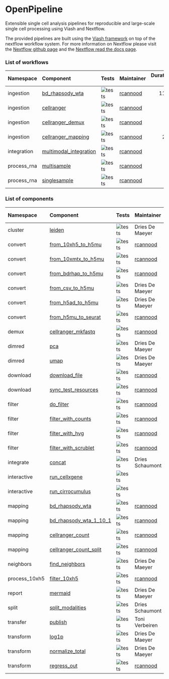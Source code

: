 OpenPipeline
================

<!-- README.md is generated by running 'quarto render README.qmd' -->

Extensible single cell analysis pipelines for reproducible and
large-scale single cell processing using Viash and Nextflow.

The provided pipelines are built using the [Viash
framework](http://www.viash.io) on top of the nextflow workflow system.
For more information on Nextflow please visit the [Nextflow github
page](https://github.com/nextflow-io/nextflow) and the [Nextflow read
the docs page](https://www.nextflow.io/docs/latest/index.html).

### List of workflows

<div class="cell-output-display">

| Namespace   | Component                                                                              | Tests                                                                         | Maintainer                              | Duration (s) |
|:------------|:---------------------------------------------------------------------------------------|:------------------------------------------------------------------------------|:----------------------------------------|-------------:|
| ingestion   | [bd_rhapsody_wta](workflows/ingestion/bd_rhapsody_wta/config.vsh.yaml)                 | ![tests](https://img.shields.io/badge/tests-1%20out%20of%201-brightgreen.png) | [rcannood](https://github.com/rcannood) |         1150 |
| ingestion   | [cellranger](workflows/ingestion/cellranger/config.vsh.yaml)                           | ![tests](https://img.shields.io/badge/tests-no%20tests-orange.png)            | [rcannood](https://github.com/rcannood) |            0 |
| ingestion   | [cellranger_demux](workflows/ingestion/cellranger_demux/config.vsh.yaml)               | ![tests](https://img.shields.io/badge/tests-1%20out%20of%201-brightgreen.png) | [rcannood](https://github.com/rcannood) |           25 |
| ingestion   | [cellranger_mapping](workflows/ingestion/cellranger_mapping/config.vsh.yaml)           | ![tests](https://img.shields.io/badge/tests-1%20out%20of%201-brightgreen.png) | [rcannood](https://github.com/rcannood) |          222 |
| integration | [multimodal_integration](workflows/integration/multimodal_integration/config.vsh.yaml) | ![tests](https://img.shields.io/badge/tests-1%20out%20of%201-brightgreen.png) | [rcannood](https://github.com/rcannood) |           49 |
| process_rna | [multisample](workflows/process_rna/multisample/config.vsh.yaml)                       | ![tests](https://img.shields.io/badge/tests-1%20out%20of%201-brightgreen.png) | [rcannood](https://github.com/rcannood) |           27 |
| process_rna | [singlesample](workflows/process_rna/singlesample/config.vsh.yaml)                     | ![tests](https://img.shields.io/badge/tests-1%20out%20of%201-brightgreen.png) | [rcannood](https://github.com/rcannood) |           33 |

</div>

### List of components

<div class="cell-output-display">

| Namespace     | Component                                                                     | Tests                                                                         | Maintainer                              | Duration (s) |
|:--------------|:------------------------------------------------------------------------------|:------------------------------------------------------------------------------|:----------------------------------------|-------------:|
| cluster       | [leiden](src/cluster/leiden/config.vsh.yaml)                                  | ![tests](https://img.shields.io/badge/tests-1%20out%20of%201-brightgreen.png) | Dries De Maeyer                         |          147 |
| convert       | [from_10xh5_to_h5mu](src/convert/from_10xh5_to_h5mu/config.vsh.yaml)          | ![tests](https://img.shields.io/badge/tests-1%20out%20of%201-brightgreen.png) | [rcannood](https://github.com/rcannood) |          153 |
| convert       | [from_10xmtx_to_h5mu](src/convert/from_10xmtx_to_h5mu/config.vsh.yaml)        | ![tests](https://img.shields.io/badge/tests-1%20out%20of%201-brightgreen.png) | [rcannood](https://github.com/rcannood) |          153 |
| convert       | [from_bdrhap_to_h5mu](src/convert/from_bdrhap_to_h5mu/config.vsh.yaml)        | ![tests](https://img.shields.io/badge/tests-1%20out%20of%201-brightgreen.png) | [rcannood](https://github.com/rcannood) |          127 |
| convert       | [from_csv_to_h5mu](src/convert/from_csv_to_h5mu/config.vsh.yaml)              | ![tests](https://img.shields.io/badge/tests-no%20tests-orange.png)            | Dries De Maeyer                         |          107 |
| convert       | [from_h5ad_to_h5mu](src/convert/from_h5ad_to_h5mu/config.vsh.yaml)            | ![tests](https://img.shields.io/badge/tests-1%20out%20of%201-brightgreen.png) | Dries De Maeyer                         |          153 |
| convert       | [from_h5mu_to_seurat](src/convert/from_h5mu_to_seurat/config.vsh.yaml)        | ![tests](https://img.shields.io/badge/tests-1%20out%20of%201-brightgreen.png) | [rcannood](https://github.com/rcannood) |          139 |
| demux         | [cellranger_mkfastq](src/demux/cellranger_mkfastq/config.vsh.yaml)            | ![tests](https://img.shields.io/badge/tests-1%20out%20of%201-brightgreen.png) | [rcannood](https://github.com/rcannood) |          131 |
| dimred        | [pca](src/dimred/pca/config.vsh.yaml)                                         | ![tests](https://img.shields.io/badge/tests-1%20out%20of%201-brightgreen.png) | Dries De Maeyer                         |          160 |
| dimred        | [umap](src/dimred/umap/config.vsh.yaml)                                       | ![tests](https://img.shields.io/badge/tests-1%20out%20of%201-brightgreen.png) | Dries De Maeyer                         |          153 |
| download      | [download_file](src/download/download_file/config.vsh.yaml)                   | ![tests](https://img.shields.io/badge/tests-1%20out%20of%201-brightgreen.png) | [rcannood](https://github.com/rcannood) |          118 |
| download      | [sync_test_resources](src/download/sync_test_resources/config.vsh.yaml)       | ![tests](https://img.shields.io/badge/tests-1%20out%20of%201-brightgreen.png) | [rcannood](https://github.com/rcannood) |          121 |
| filter        | [do_filter](src/filter/do_filter/config.vsh.yaml)                             | ![tests](https://img.shields.io/badge/tests-1%20out%20of%201-brightgreen.png) | [rcannood](https://github.com/rcannood) |          154 |
| filter        | [filter_with_counts](src/filter/filter_with_counts/config.vsh.yaml)           | ![tests](https://img.shields.io/badge/tests-1%20out%20of%201-brightgreen.png) | [rcannood](https://github.com/rcannood) |          154 |
| filter        | [filter_with_hvg](src/filter/filter_with_hvg/config.vsh.yaml)                 | ![tests](https://img.shields.io/badge/tests-1%20out%20of%201-brightgreen.png) | [rcannood](https://github.com/rcannood) |          153 |
| filter        | [filter_with_scrublet](src/filter/filter_with_scrublet/config.vsh.yaml)       | ![tests](https://img.shields.io/badge/tests-1%20out%20of%201-brightgreen.png) | [rcannood](https://github.com/rcannood) |          160 |
| integrate     | [concat](src/integrate/concat/config.vsh.yaml)                                | ![tests](https://img.shields.io/badge/tests-DNF-red.png)                      | Dries Schaumont                         |           NA |
| interactive   | [run_cellxgene](src/interactive/run_cellxgene/config.vsh.yaml)                | ![tests](https://img.shields.io/badge/tests-no%20tests-orange.png)            |                                         |           83 |
| interactive   | [run_cirrocumulus](src/interactive/run_cirrocumulus/config.vsh.yaml)          | ![tests](https://img.shields.io/badge/tests-no%20tests-orange.png)            |                                         |           85 |
| mapping       | [bd_rhapsody_wta](src/mapping/bd_rhapsody_wta/config.vsh.yaml)                | ![tests](https://img.shields.io/badge/tests-1%20out%20of%201-brightgreen.png) | [rcannood](https://github.com/rcannood) |          412 |
| mapping       | [bd_rhapsody_wta_1\_10_1](src/mapping/bd_rhapsody_wta_1_10_1/config.vsh.yaml) | ![tests](https://img.shields.io/badge/tests-DNF-red.png)                      | [rcannood](https://github.com/rcannood) |           NA |
| mapping       | [cellranger_count](src/mapping/cellranger_count/config.vsh.yaml)              | ![tests](https://img.shields.io/badge/tests-1%20out%20of%201-brightgreen.png) | [rcannood](https://github.com/rcannood) |          251 |
| mapping       | [cellranger_count_split](src/mapping/cellranger_count_split/config.vsh.yaml)  | ![tests](https://img.shields.io/badge/tests-no%20tests-orange.png)            | [rcannood](https://github.com/rcannood) |           78 |
| neighbors     | [find_neighbors](src/neighbors/find_neighbors/config.vsh.yaml)                | ![tests](https://img.shields.io/badge/tests-1%20out%20of%201-brightgreen.png) | Dries De Maeyer                         |          154 |
| process_10xh5 | [filter_10xh5](src/process_10xh5/filter_10xh5/config.vsh.yaml)                | ![tests](https://img.shields.io/badge/tests-1%20out%20of%201-brightgreen.png) | [rcannood](https://github.com/rcannood) |          134 |
| report        | [mermaid](src/report/mermaid/config.vsh.yaml)                                 | ![tests](https://img.shields.io/badge/tests-1%20out%20of%201-brightgreen.png) | Dries De Maeyer                         |          127 |
| split         | [split_modalities](src/split/split_modalities/config.vsh.yaml)                | ![tests](https://img.shields.io/badge/tests-DNF-red.png)                      | Dries Schaumont                         |           NA |
| transfer      | [publish](src/transfer/publish/config.vsh.yaml)                               | ![tests](https://img.shields.io/badge/tests-1%20out%20of%201-brightgreen.png) | Toni Verbeiren                          |          118 |
| transform     | [log1p](src/transform/log1p/config.vsh.yaml)                                  | ![tests](https://img.shields.io/badge/tests-1%20out%20of%201-brightgreen.png) | Dries De Maeyer                         |          143 |
| transform     | [normalize_total](src/transform/normalize_total/config.vsh.yaml)              | ![tests](https://img.shields.io/badge/tests-1%20out%20of%201-brightgreen.png) | Dries De Maeyer                         |          147 |
| transform     | [regress_out](src/transform/regress_out/config.vsh.yaml)                      | ![tests](https://img.shields.io/badge/tests-1%20out%20of%201-brightgreen.png) | [rcannood](https://github.com/rcannood) |          160 |

</div>
